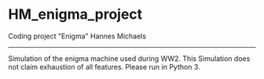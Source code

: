 # HM_enigma_project
Coding project "Enigma" Hannes Michaels

----
Simulation of the enigma machine used during WW2. This Simulation does not claim exhaustion of all features.
Please run in Python 3.
